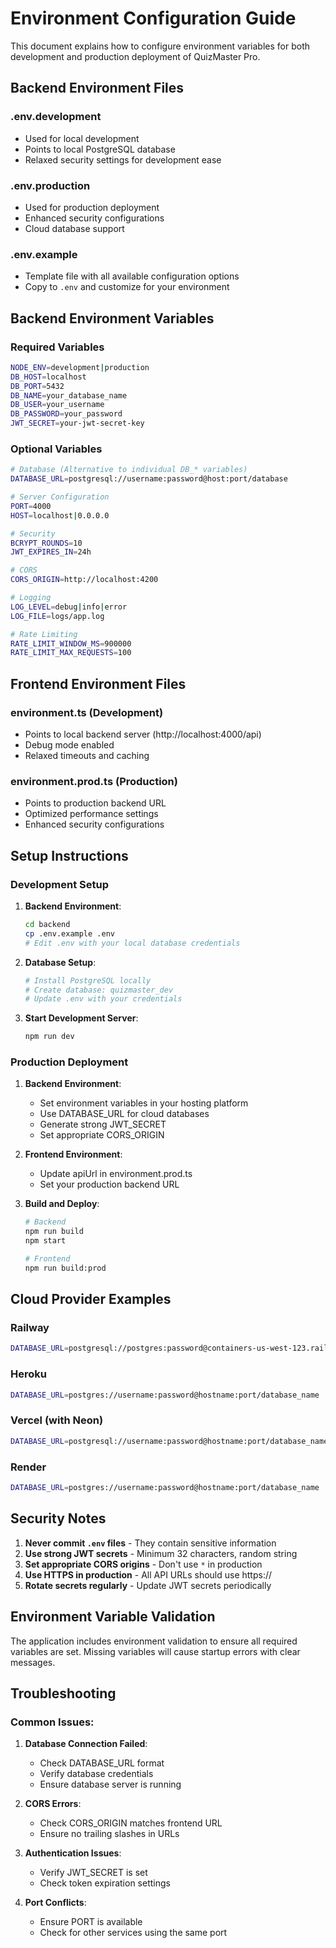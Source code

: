 # Environment Configuration Guide

This document explains how to configure environment variables for both development and production deployment of QuizMaster Pro.

## Backend Environment Files

### .env.development
- Used for local development
- Points to local PostgreSQL database
- Relaxed security settings for development ease

### .env.production  
- Used for production deployment
- Enhanced security configurations
- Cloud database support

### .env.example
- Template file with all available configuration options
- Copy to `.env` and customize for your environment

## Backend Environment Variables

### Required Variables
```bash
NODE_ENV=development|production
DB_HOST=localhost
DB_PORT=5432
DB_NAME=your_database_name
DB_USER=your_username
DB_PASSWORD=your_password
JWT_SECRET=your-jwt-secret-key
```

### Optional Variables
```bash
# Database (Alternative to individual DB_* variables)
DATABASE_URL=postgresql://username:password@host:port/database

# Server Configuration
PORT=4000
HOST=localhost|0.0.0.0

# Security
BCRYPT_ROUNDS=10
JWT_EXPIRES_IN=24h

# CORS
CORS_ORIGIN=http://localhost:4200

# Logging
LOG_LEVEL=debug|info|error
LOG_FILE=logs/app.log

# Rate Limiting
RATE_LIMIT_WINDOW_MS=900000
RATE_LIMIT_MAX_REQUESTS=100
```

## Frontend Environment Files

### environment.ts (Development)
- Points to local backend server (http://localhost:4000/api)
- Debug mode enabled
- Relaxed timeouts and caching

### environment.prod.ts (Production)
- Points to production backend URL
- Optimized performance settings
- Enhanced security configurations

## Setup Instructions

### Development Setup

1. **Backend Environment**:
   ```bash
   cd backend
   cp .env.example .env
   # Edit .env with your local database credentials
   ```

2. **Database Setup**:
   ```bash
   # Install PostgreSQL locally
   # Create database: quizmaster_dev
   # Update .env with your credentials
   ```

3. **Start Development Server**:
   ```bash
   npm run dev
   ```

### Production Deployment

1. **Backend Environment**:
   - Set environment variables in your hosting platform
   - Use DATABASE_URL for cloud databases
   - Generate strong JWT_SECRET
   - Set appropriate CORS_ORIGIN

2. **Frontend Environment**:
   - Update apiUrl in environment.prod.ts
   - Set your production backend URL

3. **Build and Deploy**:
   ```bash
   # Backend
   npm run build
   npm start

   # Frontend  
   npm run build:prod
   ```

## Cloud Provider Examples

### Railway
```bash
DATABASE_URL=postgresql://postgres:password@containers-us-west-123.railway.app:5432/railway
```

### Heroku
```bash
DATABASE_URL=postgres://username:password@hostname:port/database_name
```

### Vercel (with Neon)
```bash
DATABASE_URL=postgresql://username:password@hostname:port/database_name?sslmode=require
```

### Render
```bash
DATABASE_URL=postgres://username:password@hostname:port/database_name
```

## Security Notes

1. **Never commit `.env` files** - They contain sensitive information
2. **Use strong JWT secrets** - Minimum 32 characters, random string
3. **Set appropriate CORS origins** - Don't use `*` in production
4. **Use HTTPS in production** - All API URLs should use https://
5. **Rotate secrets regularly** - Update JWT secrets periodically

## Environment Variable Validation

The application includes environment validation to ensure all required variables are set. Missing variables will cause startup errors with clear messages.

## Troubleshooting

### Common Issues:

1. **Database Connection Failed**:
   - Check DATABASE_URL format
   - Verify database credentials
   - Ensure database server is running

2. **CORS Errors**:
   - Check CORS_ORIGIN matches frontend URL
   - Ensure no trailing slashes in URLs

3. **Authentication Issues**:
   - Verify JWT_SECRET is set
   - Check token expiration settings

4. **Port Conflicts**:
   - Ensure PORT is available
   - Check for other services using the same port
